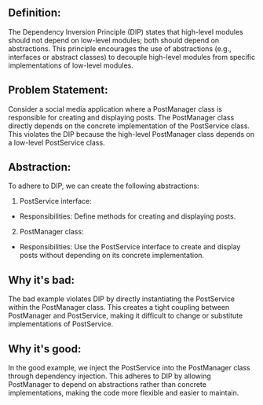 ## Definition:
The Dependency Inversion Principle (DIP) states that high-level modules should not depend on low-level modules; both should depend on abstractions. This principle encourages the use of abstractions (e.g., interfaces or abstract classes) to decouple high-level modules from specific implementations of low-level modules.

## Problem Statement:
Consider a social media application where a PostManager class is responsible for creating and displaying posts. The PostManager class directly depends on the concrete implementation of the PostService class. This violates the DIP because the high-level PostManager class depends on a low-level PostService class.

## Abstraction:
To adhere to DIP, we can create the following abstractions:

1. PostService interface:
- Responsibilities: Define methods for creating and displaying posts.

2. PostManager class:
- Responsibilities: Use the PostService interface to create and display posts without depending on its concrete implementation.

## Why it's bad: 
The bad example violates DIP by directly instantiating the PostService within the PostManager class. This creates a tight coupling between PostManager and PostService, making it difficult to change or substitute implementations of PostService.

## Why it's good: 

In the good example, we inject the PostService into the PostManager class through dependency injection. This adheres to DIP by allowing PostManager to depend on abstractions rather than concrete implementations, making the code more flexible and easier to maintain.